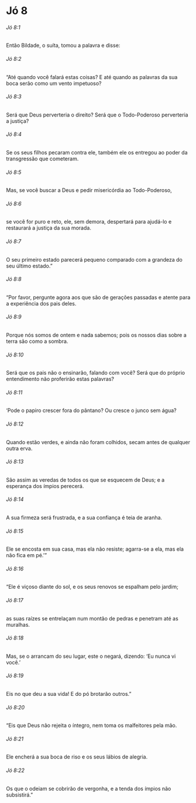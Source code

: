 # Jó 8

###### Jó 8:1

Então Bildade, o suíta, tomou a palavra e disse:

###### Jó 8:2

“Até quando você falará estas coisas? E até quando as palavras da sua boca serão como um vento impetuoso?

###### Jó 8:3

Será que Deus perverteria o direito? Será que o Todo-Poderoso perverteria a justiça?

###### Jó 8:4

Se os seus filhos pecaram contra ele, também ele os entregou ao poder da transgressão que cometeram.

###### Jó 8:5

Mas, se você buscar a Deus e pedir misericórdia ao Todo-Poderoso,

###### Jó 8:6

se você for puro e reto, ele, sem demora, despertará para ajudá-lo e restaurará a justiça da sua morada.

###### Jó 8:7

O seu primeiro estado parecerá pequeno comparado com a grandeza do seu último estado.”

###### Jó 8:8

“Por favor, pergunte agora aos que são de gerações passadas e atente para a experiência dos pais deles.

###### Jó 8:9

Porque nós somos de ontem e nada sabemos; pois os nossos dias sobre a terra são como a sombra.

###### Jó 8:10

Será que os pais não o ensinarão, falando com você? Será que do próprio entendimento não proferirão estas palavras?

###### Jó 8:11

‘Pode o papiro crescer fora do pântano? Ou cresce o junco sem água?

###### Jó 8:12

Quando estão verdes, e ainda não foram colhidos, secam antes de qualquer outra erva.

###### Jó 8:13

São assim as veredas de todos os que se esquecem de Deus; e a esperança dos ímpios perecerá.

###### Jó 8:14

A sua firmeza será frustrada, e a sua confiança é teia de aranha.

###### Jó 8:15

Ele se encosta em sua casa, mas ela não resiste; agarra-se a ela, mas ela não fica em pé.’”

###### Jó 8:16

“Ele é viçoso diante do sol, e os seus renovos se espalham pelo jardim;

###### Jó 8:17

as suas raízes se entrelaçam num montão de pedras e penetram até as muralhas.

###### Jó 8:18

Mas, se o arrancam do seu lugar, este o negará, dizendo: ‘Eu nunca vi você.’

###### Jó 8:19

Eis no que deu a sua vida! E do pó brotarão outros.”

###### Jó 8:20

“Eis que Deus não rejeita o íntegro, nem toma os malfeitores pela mão.

###### Jó 8:21

Ele encherá a sua boca de riso e os seus lábios de alegria.

###### Jó 8:22

Os que o odeiam se cobrirão de vergonha, e a tenda dos ímpios não subsistirá.”


